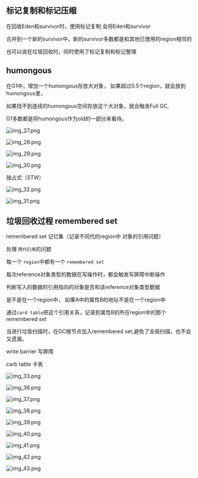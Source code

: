 标记复制和标记压缩
---

在回收Eden和survivor时，使用标记复制 会将Eden和survivor

合并到一个新的survivor中，新的survivor多数都是和其他已使用的region相邻的

也可以说在垃圾回收时，同时使用了标记复制和标记整理

humongous
---

在G1中，增加一个humongous存放大对象， 如果超过0.5个region，就会放到humongous里，

如果找不到连续的humongous空间存放这个大对象，就会触发Full GC, 

G1多数都是将humongous作为old的一部分来看待。

![img_27.png](img_27.png)

![img_28.png](img_28.png)

![img_29.png](img_29.png)

![img_30.png](img_30.png)

独占式（STW）

![img_32.png](img_32.png)

![img_31.png](img_31.png)

垃圾回收过程 remembered set
---

remembered set 记忆集（记录不同代的region中 对象的引用问题）

处理 `跨代引用`的问题

每一个 `region`中都有一个 `remembered set`

每次reference对象类型的数据在写操作时，都会触发写屏障中断操作

判断写入的数据的引用指向的对象是否和该reference对象类型数据

是不是在一个region中， 如果A中的属性B的地址不是在一个region中

通过`card table`把这个引用关系，记录到属性B的所在region中的那个remembered set

当进行垃圾扫描时，在GC根节点加入remembered set,避免了全局扫描，也不会又遗漏。


write barrier 写屏障

carb table 卡表

![img_33.png](img_33.png)

![img_36.png](img_36.png)

![img_37.png](img_37.png)

![img_38.png](img_38.png)

![img_39.png](img_39.png)

![img_40.png](img_40.png)

![img_41.png](img_41.png)

![img_42.png](img_42.png)

![img_43.png](img_43.png)